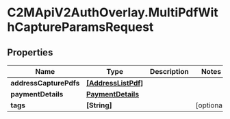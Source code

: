 # C2MApiV2AuthOverlay.MultiPdfWithCaptureParamsRequest

## Properties

Name | Type | Description | Notes
------------ | ------------- | ------------- | -------------
**addressCapturePdfs** | [**[AddressListPdf]**](AddressListPdf.md) |  | 
**paymentDetails** | [**PaymentDetails**](PaymentDetails.md) |  | 
**tags** | **[String]** |  | [optional] 


